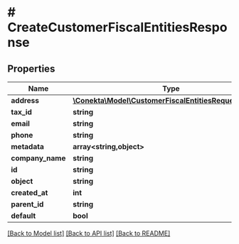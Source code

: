 # # CreateCustomerFiscalEntitiesResponse

## Properties

Name | Type | Description | Notes
------------ | ------------- | ------------- | -------------
**address** | [**\Conekta\Model\CustomerFiscalEntitiesRequestAddress**](CustomerFiscalEntitiesRequestAddress.md) |  |
**tax_id** | **string** |  | [optional]
**email** | **string** |  | [optional]
**phone** | **string** |  | [optional]
**metadata** | **array<string,object>** |  | [optional]
**company_name** | **string** |  | [optional]
**id** | **string** |  |
**object** | **string** |  |
**created_at** | **int** |  |
**parent_id** | **string** |  | [optional]
**default** | **bool** |  | [optional]

[[Back to Model list]](../../README.md#models) [[Back to API list]](../../README.md#endpoints) [[Back to README]](../../README.md)
